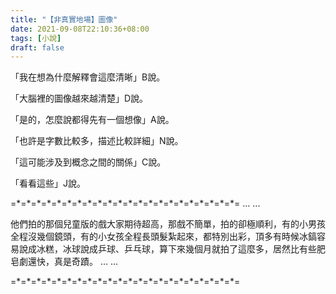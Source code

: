```yaml
---
title: "【非真實地場】圖像"
date: 2021-09-08T22:10:36+08:00
tags: [小說]
draft: false
---
```


「我在想為什麼解釋會這麼清晰」B說。

「大腦裡的圖像越來越清楚」D說。

「是的，怎麼說都得先有一個想像」A說。

「也許是字數比較多，描述比較詳細」N說。

「這可能涉及到概念之間的關係」C說。

「看看這些」J說。

=\*=\*=\*=\*=\*=\*=\*=\*=\*=\*=\*=\*=\*=\*=\*=\*=\*=\*=\*=\*=\*=\*=
… ...

他們拍的那個兒童版的戲大家期待超高，那戲不簡單，拍的卻極順利，有的小男孩全程沒幾個鏡頭，有的小女孩全程長頭髮紮起來，都特別出彩，頂多有時候冰鎬容易說成冰糕，冰球說成乒球、乒乓球，算下來幾個月就拍了這麼多，居然比有些肥皂劇還快，真是奇蹟。
… ...

=\*=\*=\*=\*=\*=\*=\*=\*=\*=\*=\*=\*=\*=\*=\*=\*=\*=\*=\*=\*=\*=\*=
